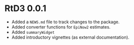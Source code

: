 # RtD3 0.0.1

* Added a `NEWS.md` file to track changes to the package.
* Added converter functions for `EpiNow2` estimates.
* Added `summaryWidget`
* Added introductory vignettes (as external documentation).

